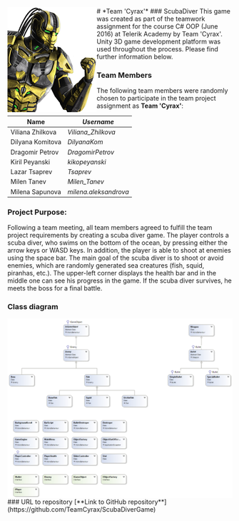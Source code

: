 <img align="left" src="resources/Cyrax.png"> 
# *Team 'Cyrax'*
### ScubaDiver
This game was created as part of the teamwork assignment for the course C# OOP (June 2016) at Telerik Academy by Team 'Cyrax'. Unity 3D game development platform was used throughout the process. Please find further information below.

### Team Members
The following team members were randomly chosen to participate in the team project assignment as **Team 'Cyrax'**:

| Name             | *Username*           |
| -----------------| ---------------------|
| Viliana Zhilkova | *Viliana_Zhilkova*   |
| Dilyana Komitova | *DilyanaKom*         |
| Dragomir Petrov  | *DragomirPetrov*     |
| Kiril Peyanski   | *kikopeyanski*       |
| Lazar Tsaprev    | *Tsaprev*            |
| Milen Tanev      | *Milen_Tanev*        |
| Milena Sapunova  | *milena.aleksandrova*|

### Project Purpose:
Following a team meeting, all team members agreed to fulfill the team project requirements by creating a scuba diver game. The player controls a scuba diver, who swims on the bottom of the ocean, by pressing either the arrow keys or WASD keys. In addition, the player is able to shoot at enemies using the space bar. The main goal of the scuba diver is to shoot or avoid enemies, which are randomly generated sea creatures (fish, squid, piranhas, etc.). The upper-left corner displays the health bar and in the middle one can see his progress in the game. If the scuba diver survives, he meets the boss for a final battle.

### Class diagram
<img align="center" src="resources/Diagram2.png"> 
### URL to repository
[**Link to GitHub repository**](https://github.com/TeamCyrax/ScubaDiverGame)
